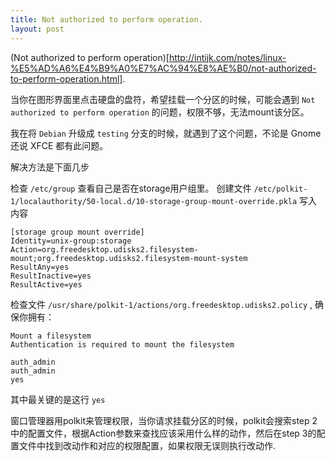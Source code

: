 ```yaml
---
title: Not authorized to perform operation.
layout: post
---
```


(Not authorized to perform operation)[http://intijk.com/notes/linux-%E5%AD%A6%E4%B9%A0%E7%AC%94%E8%AE%B0/not-authorized-to-perform-operation.html].

当你在图形界面里点击硬盘的盘符，希望挂载一个分区的时候，可能会遇到
`Not authorized to perform operation` 的问题，权限不够，无法mount该分区。

我在将 `Debian` 升级成 `testing` 分支的时候，就遇到了这个问题，不论是 Gnome 还说 XFCE 都有此问题。

解决方法是下面几步

检查 `/etc/group` 查看自己是否在storage用户组里。
创建文件
`/etc/polkit-1/localauthority/50-local.d/10-storage-group-mount-override.pkla`
写入内容

```
[storage group mount override]
Identity=unix-group:storage
Action=org.freedesktop.udisks2.filesystem-mount;org.freedesktop.udisks2.filesystem-mount-system
ResultAny=yes
ResultInactive=yes
ResultActive=yes
```

检查文件
`/usr/share/polkit-1/actions/org.freedesktop.udisks2.policy`
, 确保你拥有：

```
Mount a filesystem
Authentication is required to mount the filesystem

auth_admin
auth_admin
yes
```

其中最关键的是这行
`yes`

窗口管理器用polkit来管理权限，当你请求挂载分区的时候，polkit会搜索step 2中的配置文件，根据Action参数来查找应该采用什么样的动作，然后在step 3的配置文件中找到改动作和对应的权限配置，如果权限无误则执行改动作.
